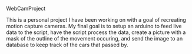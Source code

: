 WebCamProject

This is a personal project I have been working on with a goal of recreating motion capture cameras. 
My final goal is to setup an arduino to feed live data to the script,
have the script process the data, 
create a picture with a mask of the outline of the movement occuring,
and send the image to an database to keep track of the cars that passed by.

